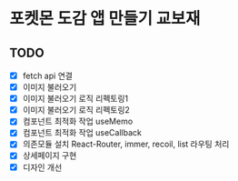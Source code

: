 # 포켓몬 도감 앱 만들기 교보재

## TODO
- [x] fetch api 연결
- [x] 이미지 불러오기
- [x] 이미지 불러오기 로직 리펙토링1
- [x] 이미지 불러오기 로직 리펙토링2
- [x] 컴포넌트 최적화 작업 useMemo
- [x] 컴포넌트 최적화 작업 useCallback
- [x] 의존모듈 설치 React-Router, immer, recoil, list 라우팅 처리
- [x] 상세페이지 구현
- [x] 디자인 개선